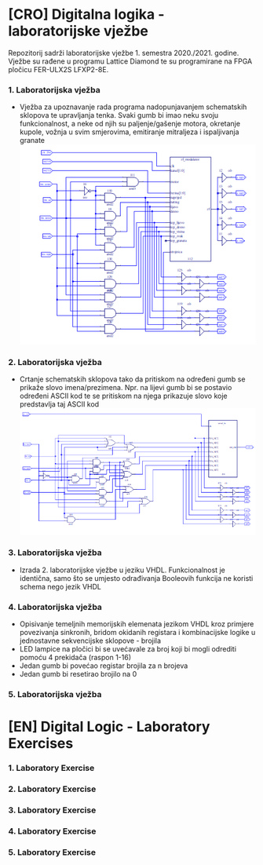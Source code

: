 # [CRO] Digitalna logika - laboratorijske vježbe

Repozitorij sadrži laboratorijske vježbe 1. semestra 2020./2021. godine. Vježbe su rađene u programu Lattice Diamond te su programirane na FPGA pločicu FER-ULX2S LFXP2-8E. 
### 1. Laboratorijska vježba 
 -  Vježba za upoznavanje rada programa nadopunjavanjem schematskih sklopova te upravljanja tenka. Svaki gumb bi imao neku svoju funkcionalnost, a neke od njih su paljenje/gašenje motora, okretanje kupole, vožnja u svim smjerovima, emitiranje mitraljeza i ispaljivanja granate
![Scheme 1](Images/scheme1.png)
### 2. Laboratorijska vježba
- Crtanje schematskih sklopova tako da pritiskom na određeni gumb se prikaže slovo imena/prezimena. Npr. na lijevi gumb bi se postavio određeni ASCII kod te se pritiskom na njega prikazuje slovo koje predstavlja taj ASCII kod
 ![Scheme 2](Images/scheme2.png)

### 3. Laboratorijska vježba 
- Izrada 2. laboratorijske vježbe u jeziku VHDL. Funkcionalnost je identična, samo što se umjesto odrađivanja Booleovih funkcija ne koristi schema nego jezik VHDL
### 4. Laboratorijska vježba 
- Opisivanje temeljnih memorijskih elemenata jezikom VHDL kroz primjere povezivanja sinkronih, bridom okidanih registara i kombinacijske logike u jednostavne sekvencijske sklopove - brojila
- LED lampice na pločici bi se uvećavale za broj koji bi mogli odrediti pomoću 4 prekidača (raspon 1-16)
- Jedan gumb bi povećao registar brojila za n brojeva
- Jedan gumb bi resetirao brojilo na 0
### 5. Laboratorijska vježba 


# [EN] Digital Logic - Laboratory Exercises

### 1. Laboratory Exercise
### 2. Laboratory Exercise
### 3. Laboratory Exercise
### 4. Laboratory Exercise
### 5. Laboratory Exercise
